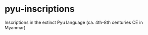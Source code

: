 pyu-inscriptions
================

Inscriptions in the extinct Pyu language (ca. 4th-8th centuries CE in Myanmar)